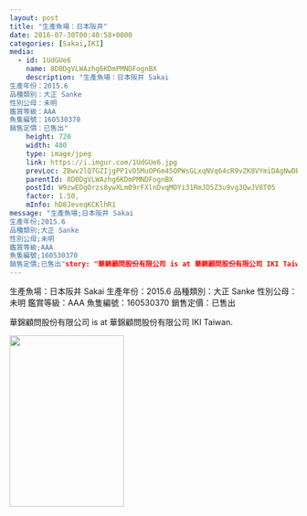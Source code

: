 ```yaml
---
layout: post
title: "生產魚場：日本阪井" 
date: 2016-07-30T00:40:58+0000 
categories: [Sakai,IKI] 
media:
  - id: 1UdGUe6
    name: 8D0DgVLWAzhg6KDmPMNDFognBX
    description: "生產魚場：日本阪井 Sakai
生產年份：2015.6
品種類別：大正 Sanke
性別公母：未明
鑑賞等級：AAA
魚隻編號：160530370
銷售定價：已售出"
    height: 720
    width: 480
    type: image/jpeg
    link: https://i.imgur.com/1UdGUe6.jpg
    prevLoc: ZBwv2lQ7GZIjgPP1vD5MuOP6m45OPWsGLxqNVq64cR9vZK8VYmiDAgNwDBDZTQxjlxm22Pi4WrzGkwK4SVAj4gBNLmFxVQNwlPBwfmxWy24OwmCYLNQY2DyNHj16n2V69nf4ljm1VOkzIW1lZKP8grTlQL6m9EoZFMZ2kGRROwf89DXJ100pS6RVXo6QGpSzvvYO244LtvOYXlmjvYt4GmXW2nM8Tpy6ypmzDQcR18A9NVXBi5ZBj8qB2Gc7Qyj3lE98
    parentId: 8D0DgVLWAzhg6KDmPMNDFognBX
    postId: W9zwEDgOrzs8ywXLm09rFXlnDvqMOYi31RmJD5Z3u9vg3QwJV8T05
    factor: 1.50,
    mInfo: hD8JeveqKCKlhR1
message: "生產魚場;日本阪井 Sakai
生產年份;2015.6
品種類別;大正 Sanke
性別公母;未明
鑑賞等級;AAA
魚隻編號;160530370
銷售定價;已售出"story: "華錦顧問股份有限公司 is at 華錦顧問股份有限公司 IKI Taiwan."
---
```


生產魚場：日本阪井 Sakai
生產年份：2015.6
品種類別：大正 Sanke
性別公母：未明
鑑賞等級：AAA
魚隻編號：160530370
銷售定價：已售出
 
 
[//]: #story:
華錦顧問股份有限公司 is at 華錦顧問股份有限公司 IKI Taiwan.


<a href="https://i.imgur.com/1UdGUe6.jpg"><img src="https://i.imgur.com/1UdGUe6.jpg" height="300" width="200" /></a> 
 
